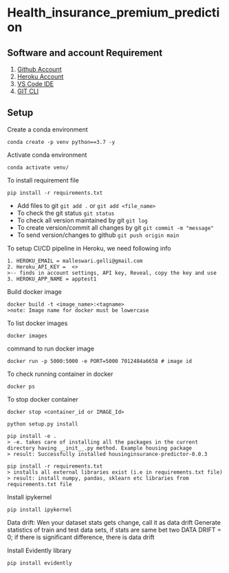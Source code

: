Health_insurance_premium_prediction
===================================

## Software and account Requirement
1. [Github Account](https://github.com/)
2. [Heroku Account](https://id.heroku.com/login)
3. [VS Code IDE](https://code.visualstudio.com/download)
4. [GIT CLI](https://git-scm.com/downloads)


## Setup
Create a conda environment
```
conda create -p venv python==3.7 -y
```

Activate conda environment
```
conda activate venv/
```

To install requirement file
```
pip install -r requirements.txt
```

* Add files to git  `git add .` or  `git add <file_name>`    
* To check the git status  `git status`    
* To check all version maintained by git  `git log`    
* To create version/commit all changes by git  `git commit -m "message"`    
* To send version/changes to github  `git push origin main`    

To setup CI/CD pipeline in Heroku, we need following info
```
1. HEROKU_EMAIL = malleswari.gelli@gmail.com
2. Heroku_API_KEY =  <>  
>-- finds in account settings, API key, Reveal, copy the key and use
3. HEROKU_APP_NAME = apptest1
```

Build docker image
```
docker build -t <image_name>:<tagname>
>note: Image name for docker must be lowercase
```

To list docker images
```
docker images
```
command to run docker image
```
docker run -p 5000:5000 -e PORT=5000 7012484a6658 # image id
```

To check running container in docker
```
docker ps
```

To stop docker container
```
docker stop <container_id or IMAGE_Id> 
```

```
python setup.py install
```

```
pip install -e . 
> -e. takes care of installing all the packages in the current directory having __init__.py method. Example housing package
> result: Successfully installed housinginsurance-predictor-0.0.3
```

```
pip install -r requirements.txt
> installs all external libraries exist (i.e in requirements.txt file)
> result: install numpy, pandas, sklearn etc libraries from requirements.txt file
```

Install ipykernel
```
pip install ipykernel
```

Data drift:
Wen your dataset stats gets change, call it as data drift
Generate statistics of train and test data sets, if stats are same bet two DATA DRIFT = 0; if there is significant difference, there is data drift

Install Evidently library
```
pip install evidently
```

